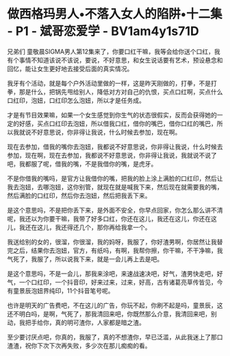 # 做西格玛男人•不落入女人的陷阱•十二集 - P1 - 斌哥恋爱学 - BV1am4y1s71D

兄弟们 童敬晨SIGMA男人第12集来了，你要口红干嘛，我等会给你送个口红，我有个事情不知道该说不该说，要说，不好意思，和女生说话要有艺术，预设悬念和回忆，能让女生更好地去接受后面的真实情况。

我牙有个活动，就是每个户外活动里做的一样，这是昨天刚做的，打拳，不是打拳，那是什么，把锅先甩给别人，降低对方对自己的仇恨，买点口红啊，买点什么口红印，泡妞，口红印怎么泡妞，所以才是任务成。

才是有节目效果嘛，如果一个女生感觉到你生气的状态很假实，反而会获得她的一定的好感，买点口红印去泡妞，所以借我口红，借你的嘴巴，借你口红的嘴巴，所以我就说不好意思说，你非得让我说，什么时候去参加，现在啊。

现在去参加，借我的嘴你去泡妞，我都说不好意思说，你非得让我说，什么时候去参加，现在啊，现在去参加，我都说不好意思说，你非得让我说，我就说不说了吧，我都服了呢，借我的嘴，不是我借你的嘴，是虎牙。

不是你借我的嘴吗，是官方让我借你的嘴，把我的脸上涂上满脸的口红印，然后让我去泡妞，去哪泡妞，这你别管，就现在就是喊我下来，然后现在就需要我的嘴，然后满脸的口红印，然后你去泡妞，然后把我丢下来。

是这个意思吗，不是把你丢下来，是外面不安全，你早点回家，你怎么那么讲不清呢，我还以为你要干嘛，我带了好多口红，你还在这儿，我还在这儿，你还在这儿，我还在这儿，我还得还几个，那你再给我拿一个。

我送给别的女的，很溜，你很溜，我的妈呀，我服了，你好渣男啊，你居然让我替完之后，结果你去泡妞，官方，有纸吗，有啊，我帮你擦，你干嘛，不干净嘛，我气死了，我服了，所以说我下来，就是一会儿再上去是吧。

是这个意思吗，不是一会儿，那我来涂吧，来速战速决吧，好气，渣男快走吧，好气，一个口红印，一个抖音印，好来过来，过来，好高，古有诸葛亮草传皆见，今有童景辰泡妞界纯印，11个抖音笔号呢。

也许是明天的广告费吧，不在这儿的广告，你玩不起，你刷不起是吗，童景辰，这还不明白吗，是啊，气死了，那我清回来吧，你既然那么介意，我清回来吧，别动，我把手给你，真的明可渣你，人家都是暗之渣。

至少要讨厌点吧，你真的，我服了，真的不想渣你，早已泛滥，从此我迷上了那口渣渣，祝你下次下次再失败，多少次在那儿痴痴的看。